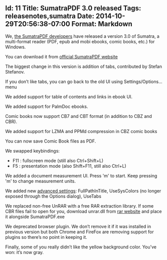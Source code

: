 Id: 11
Title: SumatraPDF 3.0 released
Tags: releasenotes,sumatra
Date: 2014-10-29T20:56:38-07:00
Format: Markdown
--------------
We, [the SumatraPDF developers](http://www.ohloh.net/p/4623/contributors?sort=latest_commit&time_span=30+days) have released a version 3.0 of Sumatra, a multi-format reader (PDF, epub and mobi ebooks, comic books, etc.) for Windows.

You can download it from [official SumatraPDF website](http://blog.kowalczyk.info/software/sumatrapdf/download-free-pdf-viewer.html)

The biggest change in this version is addition of tabs, contributed by Stefan Stefanov.

If you don’t like tabs, you can go back to the old UI using Settings/Options... menu 

We added support for table of contents and links in ebook UI. 

We added support for PalmDoc ebooks. 

Comic books now support CB7 and CBT format (in addition to CBZ and CBR). 

We added support for LZMA and PPMd compression in CBZ comic books 

You can now save Comic Book files as PDF. 

We swapped keybindings:

 * F11 : fullscreen mode (still also Ctrl+Shift+L) 
 * F5 : presentation mode (also Shift+F11, still also Ctrl+L) 

We added a document measurement UI. Press 'm' to start. Keep pressing 'm' to change measurement units. 

We added new [advanced settings](http://blog.kowalczyk.info/software/sumatrapdf/settings.html): FullPathInTitle, UseSysColors (no longer exposed through the Options dialog), UseTabs 

We replaced non-free UnRAR with a free RAR extraction library. If some CBR files fail to open for you, download unrar.dll from [rar website](http://www.rarlab.com/rar_add.htm) and place it alongside SumatraPDF.exe 

We deprecated browser plugin. We don’t remove it if it was installed in previous version but both Chrome and FireFox are removing support for plugins so there’s no point in keeping it. 

Finally, some of you really didn’t like the yellow background color. You’ve won: it’s now gray.
